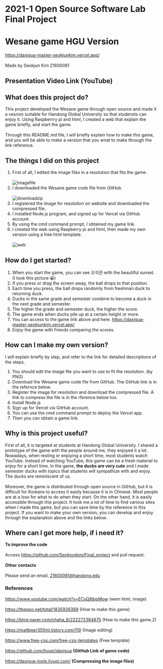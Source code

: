 # 2021-1 Open Source Software Lab Final Project
# Wesane game HGU Version
https://daxigua-master-seokjunkim.vercel.app/ 
<br><br> Made by Seokjun Kim 21600081
## Presentation Video Link (YouTube)

## What does this project do?
 This project developed the Wesane game through open source and made it a vesrion suitable for Handong Global University so that studensts can enjoy it. Using Raspberrry pi and html, I created a web that explain the game briefly, and start the game.
<br><br> Through this README.md file, I will briefly explain how to make this game, and you will be able to make a version that you wnat to make through the link reference.

## The things I did on this project
1. First of all, I edited the image files in a resolution that fits the game.
<br><br> ![imagefile](https://user-images.githubusercontent.com/79792577/121700419-d9da3580-cb0a-11eb-8b15-c3514f008042.PNG)
2. I downloaded the Wesane game code file from GitHub.
<br><br> ![downloadzip](https://user-images.githubusercontent.com/79792577/121700894-510fc980-cb0b-11eb-9904-821159661ef8.PNG)
3. I registered the image for resolution on website and downloaded the compressed file.
4. I installed Node.js program, and signed up for Vercel via GitHub account.
5. By using the cmd command prompt, I obtained my game link.
6. I created the web using Raspberry pi and html, then made my own version using a free html template.
<br><br> ![web](https://user-images.githubusercontent.com/79792577/121698785-50763380-cb09-11eb-9373-0881d7ab59ef.PNG)
## How do I get started?
1. When you start the game, you can see 오석관 with the beautiful sunset. (I took this picture 😀)
2. If you press or drag the screen away, the ball drops to that position.
3. Each time you press, the ball drops randomly from freshman duck to returning duck.
4. Ducks in the same grade and semester combine to become a duck in the next grade and semester.
5. The higher the grade and semester duck, the higher the score.
6. The game ends when ducks pile up at a certain height or more.
7. You can access to the game link above and here. https://daxigua-master-seokjunkim.vercel.app/
8. Enjoy the game with friends comparing the scores.

## How can I make my own version?
I will explain briefly by step, and refer to the link for detailed descriptions of the steps.
1. You should edit the image file you want to use to fit the resolution. (by PNG)
2. Download the Wesane game code file from GitHub. The GitHub link is in the refernce below.
3. Register the image for resolution and download the compressed file. A link to compress the file is in the rference below too. 
4. Install Node.js
5. Sign up for Vercel via GitHub account.
6. You can use the cmd command prompt to deploy the Vercel app.
7. Then you can obtain a game link.

## Why is this project useful?
 First of all, it is targeted at students at Handong Global University. I shared a prototype of the game with the people around me, they enjoyed it a lot. Nowadays, when resting or enjoying a short time, most students watch YouTube. Instead of watching YouTube, this game can be a fresh material to enjoy for a short time. In the game, **the ducks are very cute** and I made semester ducks with topics that students will sympathize with and enjoy. The ducks are reminiscent of us. 
<br><br>
 Moreover, the game is distributed through open source in GitHub, but it is difficult for Koreans to access it easily because it is in Chinese. Most people are at a loss for what to do when they start. On the other hand, it is easily accessible through this project. It took me a lot of time to find various sites when I made this game, but you can save time by the reference in this project. If you want to make your own version, you can develop and enjoy through the explanation above and the links below.

## Where can I get more help, if i need it?
**To improve the code**
<br><br>Access https://github.com/Seokjunkim/Final_project and pull request.
<br><br>**Other contacts**
<br><br>Please send an email, 21600081@handong.edu

### References
https://www.youtube.com/watch?v=ECsQ8jbpMow (wem html, image)
<br><br>  https://theqoo.net/total/1835926369 (How to make this game)
<br><br>  https://blog.naver.com/chaha_8/222272384875 (How to make this game.2)
<br><br>  https://maltbeer355ml.tistory.com/119 (Image editing)
<br><br>  https://www.free-css.com/free-css-templates (Free template)
<br><br>  https://github.com/liyupi/daxigua **(GitHub Link of game code)**
<br><br>  https://daxigua-tools.liyupi.com/ **(Compressing the image files)**











